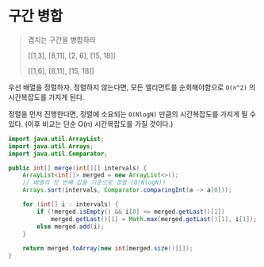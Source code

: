 # 구간 병합

> 겹치는 구간을 병합하라
> 
> [[1,3], [8,11], [2, 6], [15, 18]]
> 
> [[1,6], [8,11], [15, 18]]

우선 배열을 정렬하자. 정렬하지 않는다면, 모든 엘리먼트를 순회해야함으로 `O(n^2)` 의 시간복잡도를 가지게 된다.

정렬을 먼저 진행한다면, 정렬에 소요되는 `O(NlogN)` 만큼의 시간복잡도를 가지게 될 수 있다. (이후 비교는 단순 O(n) 시간복잡도를 가질 것이다.)

```java
import java.util.ArrayList;
import java.util.Arrays;
import java.util.Comparator;

public int[] merge(int[][] intervals) {
    ArrayList<int[]> merged = new ArrayList<>();
    // 배열의 첫 번째 값을 기준으로 정렬 (O(NlogN))
    Arrays.sort(intervals, Comparator.comparingInt(a -> a[0]));

    for (int[] i : intervals) {
        if (!merged.isEmpty() && i[0] <= merged.getLast()[1]) 
            merged.getLast()[1] = Math.max(merged.getLast()[1], i[1]);
        else merged.add(i);
    }
    
    return merged.toArray(new int[merged.size()][]);
}
```